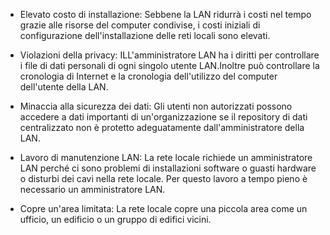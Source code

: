 - Elevato costo di installazione: Sebbene la LAN ridurrà i costi nel tempo grazie alle risorse del computer condivise, i costi iniziali di configurazione dell'installazione delle reti locali sono elevati.
    
- Violazioni della privacy: ILL'amministratore LAN ha i diritti per controllare i file di dati personali di ogni singolo utente LAN.Inoltre può controllare la cronologia di Internet e la cronologia dell'utilizzo del computer dell'utente della LAN.
    
- Minaccia alla sicurezza dei dati: Gli utenti non autorizzati possono accedere a dati importanti di un'organizzazione se il repository di dati centralizzato non è protetto adeguatamente dall'amministratore della LAN.
    
- Lavoro di manutenzione LAN: La rete locale richiede un amministratore LAN perché ci sono problemi di installazioni software o guasti hardware o disturbi dei cavi nella rete locale. Per questo lavoro a tempo pieno è necessario un amministratore LAN.
    
- Copre un'area limitata: La rete locale copre una piccola area come un ufficio, un edificio o un gruppo di edifici vicini.
    